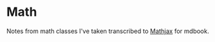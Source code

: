 # Math
Notes from math classes I've taken transcribed to [Mathjax](https://www.mathjax.org/) for mdbook.
